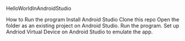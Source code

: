 HelloWorldInAndroidStudio

How to Run the program
Install Android Studio
Clone this repo
Open the folder as an existing project on Android Studio.
Run the program.
Set up Andriod Virtual Device on Android Studio to emulate the app.
